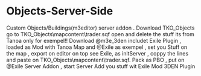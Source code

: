 # Objects-Server-Side
Custom Objects/Buildings(m3editor) server addon .
Download TKO_Objects go to TKO_Objects\mapcontent\trader.sqf open and delete the stuff its from Tanoa only for exempel!!
Download @m3e_3den includet Exile Plugin , loaded as Mod with Tanoa Map and @Exile as exempel , set you Stuff on the map , export on editor on top see Exile, as initServer , coppy the lines and paste on TKO_Objects\mapcontent\trader.sqf.
Pack as PBO , put on @Exile Server Addon , start Server
Add you stuff wit Exile Mod 3DEN Plugin
